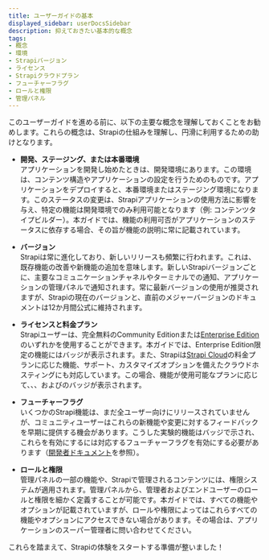 ```yaml
---
title: ユーザーガイドの基本
displayed_sidebar: userDocsSidebar
description: 抑えておきたい基本的な概念
tags:
- 概念
- 環境
- Strapiバージョン
- ライセンス
- Strapiクラウドプラン
- フューチャーフラグ
- ロールと権限
- 管理パネル
---
```


このユーザーガイドを進める前に、以下の主要な概念を理解しておくことをお勧めします。これらの概念は、Strapiの仕組みを理解し、円滑に利用するための助けとなります。

- **開発、ステージング、または本番環境**  
  アプリケーションを開発し始めたときは、開発環境にあります。この環境は、コンテンツ構造やアプリケーションの設定を行うためのものです。アプリケーションをデプロイすると、本番環境またはステージング環境になります。このステータスの変更は、Strapiアプリケーションの使用方法に影響を与え、特定の機能は開発環境でのみ利用可能となります（例: コンテンツタイプビルダー）。本ガイドでは、機能の利用可否がアプリケーションのステータスに依存する場合、その旨が機能の説明に常に記載されています。

- **バージョン**  
  Strapiは常に進化しており、新しいリリースも頻繁に行われます。これは、既存機能の改善や新機能の追加を意味します。新しいStrapiバージョンごとに、主要なコミュニケーションチャネルやターミナルでの通知、アプリケーションの管理パネルで通知されます。常に最新バージョンの使用が推奨されますが、Strapiの現在のバージョンと、直前のメジャーバージョンのドキュメントは12か月間公式に維持されます。

- **ライセンスと料金プラン**  
  Strapiユーザーは、完全無料のCommunity Editionまたは[Enterprise Edition](https://strapi.io/pricing-self-hosted)のいずれかを使用することができます。本ガイドでは、Enterprise Edition限定の機能には<EnterpriseBadge />バッジが表示されます。また、Strapiは[Strapi Cloud](https://strapi.io/pricing-cloud)の料金プランに応じた機能、サポート、カスタマイズオプションを備えたクラウドホスティングにも対応しています。この場合、機能が使用可能なプランに応じて、<CloudDevBadge />、<CloudProBadge />、および<CloudTeamBadge />のバッジが表示されます。

- **フューチャーフラグ**  
  いくつかのStrapi機能は、まだ全ユーザー向けにリリースされていませんが、コミュニティユーザーはこれらの新機能や変更に対するフィードバックを早期に提供する機会があります。こうした実験的機能は<FutureBadge />バッジで示され、これらを有効にするには対応するフューチャーフラグを有効にする必要があります（[開発者ドキュメント](/dev-docs/configurations/features#enabling-a-future-flag)を参照）。

- **ロールと権限**  
  管理パネルの一部の機能や、Strapiで管理されるコンテンツには、権限システムが適用されます。管理パネルから、管理者およびエンドユーザーのロールと権限を細かく定義することが可能です。本ガイドでは、すべての機能やオプションが記載されていますが、ロールや権限によってはこれらすべての機能やオプションにアクセスできない場合があります。その場合は、アプリケーションのスーパー管理者に問い合わせてください。

これらを踏まえて、Strapiの体験をスタートする準備が整いました！
